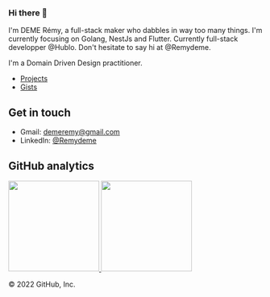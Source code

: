 ### Hi there 👋

I'm DEME Rémy, a full-stack maker who dabbles in way too many things. I'm currently focusing on Golang, NestJs and Flutter. Currently full-stack developper @Hublo. Don't hesitate to say hi at @Remydeme. 

I'm a Domain Driven Design practitioner. 

- [Projects](https://github.com/Remydeme?tab=repositories&type=source&sort=stargazers)
- [Gists](https://gist.github.com/Remydeme)

## Get in touch
- Gmail: demeremy@gmail.com
- LinkedIn: [@Remydeme](https://fr.linkedin.com/in/remy-deme-informatique)

## GitHub analytics

<p align="left">
<a href="https://github.com/Remydeme">
  <img height="180em" src="https://github-readme-stats-eight-theta.vercel.app/api?username=Remydeme&hide_border=true&show_icons=true&theme=graywhite&include_all_commits=true&count_private=true"/>
  <img height="180em" src="https://github-readme-stats-eight-theta.vercel.app/api/top-langs/?username=Remydeme&hide_border=true&layout=compact&langs_count=8&theme=graywhite&count_private=true"/>
</a>
</p>
© 2022 GitHub, Inc.
